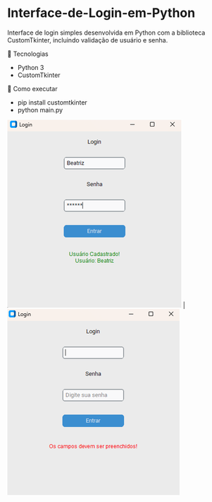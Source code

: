# Interface-de-Login-em-Python
Interface de login simples desenvolvida em Python com a biblioteca CustomTkinter, incluindo validação de usuário e senha.

🧰 Tecnologias
- Python 3
- CustomTkinter

🚀 Como executar
- pip install customtkinter
- python main.py

![Tela de Login](img.png) | ![Mensagem de erro](img_erro.png)

